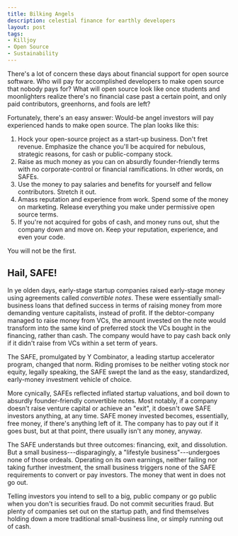 ```yaml
---
title: Bilking Angels
description: celestial finance for earthly developers
layout: post
tags:
- Killjoy
- Open Source
- Sustainability
---
```


There's a lot of concern these days about financial support for open source software.  Who will pay for accomplished developers to make open source that nobody pays for?  What will open source look like once students and moonlighters realize there's no financial case past a certain point, and only paid contributors, greenhorns, and fools are left?

Fortunately, there's an easy answer:  Would-be angel investors will pay experienced hands to make open source.  The plan looks like this:

1. Hock your open-source project as a start-up business.  Don't fret revenue.  Emphasize the chance you'll be acquired for nebulous, strategic reasons, for cash or public-company stock.
2. Raise as much money as you can on absurdly founder-friendly terms with no corporate-control or financial ramifications.  In other words, on SAFEs.
3. Use the money to pay salaries and benefits for yourself and fellow contributors.  Stretch it out.
4. Amass reputation and experience from work.  Spend some of the money on marketing.  Release everything you make under permissive open source terms.
5. If you're not acquired for gobs of cash, and money runs out, shut the company down and move on.  Keep your reputation, experience, and even your code.

You will not be the first.

## Hail, SAFE!

In ye olden days, early-stage startup companies raised early-stage money using agreements called _convertible notes_.  These were essentially small-business loans that defined success in terms of raising money from more demanding venture capitalists, instead of profit.  If the debtor-company managed to raise money from VCs, the amount invested on the note would transform into the same kind of preferred stock the VCs bought in the financing, rather than cash.  The company would have to pay cash back only if it didn't raise from VCs within a set term of years.

The SAFE, promulgated by Y Combinator, a leading startup accelerator program, changed that norm.  Riding promises to be neither voting stock nor equity, legally speaking, the SAFE swept the land as the easy, standardized, early-money investment vehicle of choice. 

More cynically, SAFEs reflected inflated startup valuations, and boil down to absurdly founder-friendly convertible notes.  Most notably, if a company doesn't raise venture capital or achieve an "exit", it doesn't owe SAFE investors anything, at any time.  SAFE money invested becomes, essentially, free money, if there's anything left of it.  The company has to pay out if it goes bust, but at that point, there usually isn't any money, anyway.

The SAFE understands but three outcomes: financing, exit, and dissolution.  But a small business---disparagingly, a "lifestyle business"---undergoes none of those ordeals.  Operating on its own earnings, neither failing nor taking further investment, the small business triggers none of the SAFE requirements to convert or pay investors.  The money that went in does not go out.

Telling investors you intend to sell to a big, public company or go public when you don't is securities fraud.  Do not commit securities fraud.  But plenty of companies set out on the startup path, and find themselves holding down a more traditional small-business line, or simply running out of cash.